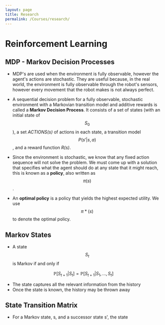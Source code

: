 ```yaml
---
layout: page
title: Research
permalink: /Courses/research/
---
```


# Reinforcement Learning

## MDP - Markov Decision Processes

- MDP's are used when the environment is fully observable, however the agent's actions are stochastic. They are useful because, in the real world, the environment is fully observable through the robot's sensors, however every movement that the robot makes is not always perfect.

- A sequential decision problem for a fully observable, stochastic environment with a Markovian transition model and additive rewards is called a **Markov Decision Process**. It consists of a set of states (with an initial state of $$ S_0 $$), a set *ACTIONS(s)* of actions in each state, a transition model $$ P(s' \vert s,a) $$, and a reward function *R(s)*.

- Since the environment is stochastic, we know that any fixed action sequence will not solve the problem. We must come up with a solution that specifies what the agent should do at any state that it might reach, this is known as a **policy**, also written as $$ \pi (s) $$.

- An **optimal policy** is a policy that yields the highest expected utility. We use $$ \pi * (s) $$ to denote the optimal policy.

## Markov States

- A state $$ S_t $$ is Markov if and only if

$$ \mathbb{P} [S_{t+1} | S_t ] = \mathbb{P} [S_{t+1} | S_1, ..., S_t ] $$

  - The state captures all the relevant information from the history
  - Once the state is known, the history may be thrown away

## State Transition Matrix

- For a Markov state, s, and a successor state s', the state
